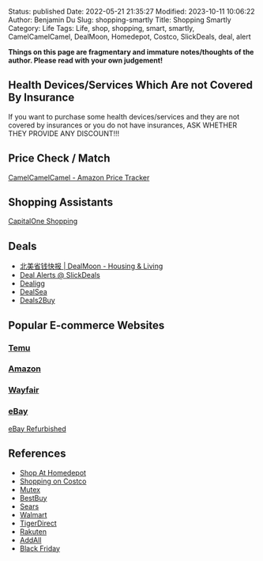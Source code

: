 Status: published
Date: 2022-05-21 21:35:27
Modified: 2023-10-11 10:06:22
Author: Benjamin Du
Slug: shopping-smartly
Title: Shopping Smartly
Category: Life
Tags: Life, shop, shopping, smart, smartly, CamelCamelCamel, DealMoon, Homedepot, Costco, SlickDeals, deal, alert

**Things on this page are fragmentary and immature notes/thoughts of the author. Please read with your own judgement!**

## Health Devices/Services Which Are not Covered By Insurance

If you want to purchase some health devices/services
and they are not covered by insurances or you do not have insurances,
ASK WHETHER THEY PROVIDE ANY DISCOUNT!!!

## Price Check / Match
[CamelCamelCamel - Amazon Price Tracker](https://camelcamelcamel.com/)

## Shopping Assistants 
[CapitalOne Shopping](https://capitaloneshopping.com/)

## Deals

- [北美省钱快报 | DealMoon - Housing & Living](https://www.dealmoon.com/guide/cate/11)
- [Deal Alerts @ SlickDeals](https://slickdeals.net/deal-alerts/)
- [Dealigg](http://www.dealigg.com/)
- [DealSea](http://dealsea.com/)
- [Deals2Buy](http://www.deals2buy.com/)

## Popular E-commerce Websites

### [Temu](Temu.com)
### [Amazon](www.amazon.com/)
### [Wayfair](https://www.wayfair.com/)
### [eBay](http://www.ebay.com/)
[eBay Refurbished](https://www.ebay.com/b/Certified-Refurbished/bn_7040708936?_trkparms=%26clkid%3D2259258771560524076)

## References

- [Shop At Homedepot](https://www.legendu.net/misc/blog/shop-at-homedepot/)
- [Shopping on Costco](https://www.legendu.net/misc/blog/shopping-on-costco/)
- [Mutex](mutex.me)
- [BestBuy](www.bestbuy.com/)
- [Sears](www.sears.com/)
- [Walmart](http://www.walmart.com/)
- [TigerDirect](http://www.tigerdirect.com/)
- [Rakuten](http://www.rakuten.com/)
- [AddAll](http://www.addall.com/)
- [Black Friday](blackfriday.com)
